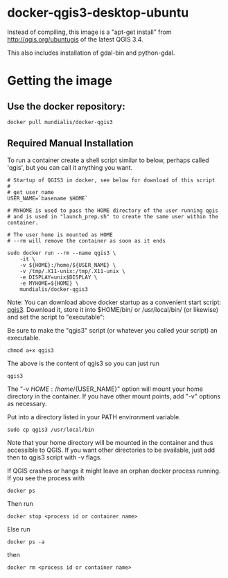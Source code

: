 docker-qgis3-desktop-ubuntu
===========================

Instead of compiling, this image is a "apt-get install" from
http://qgis.org/ubuntugis of the latest QGIS 3.4.

This also includes installation of gdal-bin and python-gdal.

# Getting the image

## Use the docker repository:

```
docker pull mundialis/docker-qgis3
```

Required Manual Installation
----------------------------
To run a container create a shell script similar to below, perhaps called 
'qgis', but you can call it anything you want.

```
# Startup of QGIS3 in docker, see below for download of this script
#
# get user name
USER_NAME=`basename $HOME`

# MYHOME is used to pass the HOME directory of the user running qgis
# and is used in "launch_prep.sh" to create the same user within the container.

# The user home is mounted as HOME
# --rm will remove the container as soon as it ends

sudo docker run --rm --name qgis3 \
    -it \
    -v ${HOME}:/home/${USER_NAME} \
    -v /tmp/.X11-unix:/tmp/.X11-unix \
    -e DISPLAY=unix$DISPLAY \
    -e MYHOME=${HOME} \
    mundialis/docker-qgis3
```


Note: You can download above docker startup as a convenient start script:
[qgis3](https://raw.githubusercontent.com/mundialis/qgis-desktop-ubuntu/master/qgis3).
Download it, store it into $HOME/bin/ or /usr/local/bin/ (or likewise) and
set the script to "executable":

Be sure to make the "qgis3" script (or whatever you called your script) an executable.
```
chmod a+x qgis3
```

The above is the content of qgis3 so you can just run
```
qgis3
```

The "-v ${HOME}:/home/${USER_NAME}" option will mount your home directory in
the container.  If you have other mount points, add "-v" options as necessary.

Put into a directory listed in your PATH environment variable.
```
sudo cp qgis3 /usr/local/bin
```
Note that your home directory will be mounted in the container and thus
accessible to QGIS. If you want other directories to be available, just add
then to qgis3 script with -v flags. 

If QGIS crashes or hangs it might leave an orphan docker process running. If
you see the process with 
```
docker ps
```
Then run 
```
docker stop <process id or container name>
```
Else run 
```
docker ps -a
```
then
```
docker rm <process id or container name>
```

